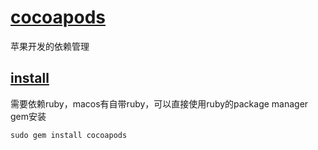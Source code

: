 # [cocoapods](https://cocoapods.org/)

苹果开发的依赖管理

## [install]()

需要依赖ruby，macos有自带ruby，可以直接使用ruby的package manager gem安装

`sudo gem install cocoapods`
